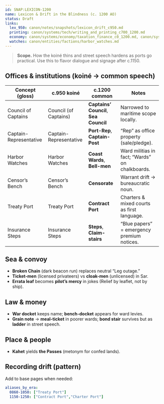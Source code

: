 ```yaml
---
id: SNAP:LEXICON-1200
name: Lexicon & Drift in the Blindness (c. 1200 AO)
status: Draft
links:
  lex_950: canon/notes/snapshots/lexicon_drift_c950.md
  printing: canon/systems/tech/writing_and_printing_c700_1200.md
  economy: canon/systems/economy/taxation_finance_c0_1200.md, canon/systems/economy/currency_finance_c1800.md, 
  watches: canon/entities/factions/harbor_watches.md
---
```


> **Scope.** How the koiné thins and street speech hardens as ports go practical. Use this to flavor dialogue and signage after c.1150.

## Offices & institutions (koiné → common speech)
| Concept (gloss) | c.950 koiné | **c.1200 common** | Notes |
|---|---|---|---|
| Council of Captains | Council (of Captains) | **Captains’ Council**, **Sea Council** | Narrowed to maritime scope locally. 
| Captain-Representative | Captain-Representative | **Port-Rep**, **Captain-Post** | “Rep” as office property (sale/pledge). |
| Harbor Watches | Harbor Watches | **Coast Wards**, **Bell-men** | Ward militias in fact; “Wards” on chalkboards. 
| Censor’s Bench | Censor’s Bench | **Censorate** | Warrant drift → bureaucratic noun. |
| Treaty Port | Treaty Port | **Contract Port** | Charters & mixed courts as first language. |
| Insurance Steps | Insurance Steps | **Steps**, **Claim-stairs** | “Blue papers” = emergency premium notices. |

## Sea & convoy
- **Broken Chain** (dark beacon run) replaces neutral “Leg outage.”  
- **Ticket-men** (licensed privateers) vs **cloak-men** (unlicensed) in Sar.  
- **Errata leaf** becomes **pilot’s mercy** in jokes (Relief by leaflet, not by ship).

## Law & money
- **War docket** keeps name; **bench-docket** appears for ward levies.  
- **Grain note** → **meal-ticket** in poorer wards; **bond stair** survives but as **ladder** in street speech.

## Place & people
- **Kahet** yields **the Passes** (metonym for confed lands).

## Recording drift (pattern)
Add to base pages when needed:
```yaml
aliases_by_era:
  0860-1050: ["Treaty Port"]
  1150-1250: ["Contract Port","Charter Port"]
